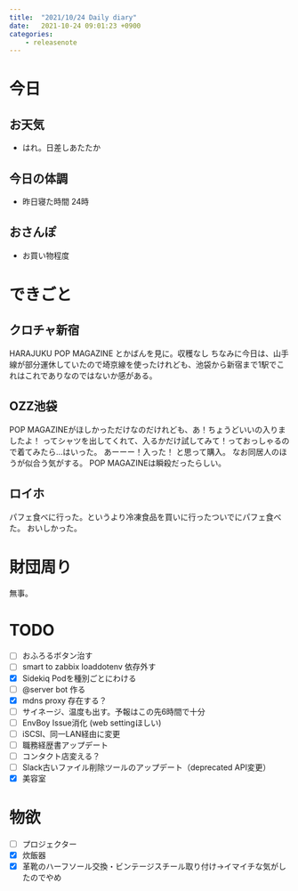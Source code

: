 ```yaml
---
title:  "2021/10/24 Daily diary"
date:   2021-10-24 09:01:23 +0900
categories:
	- releasenote
---
```

# 今日

## お天気

* はれ。日差しあたたか

## 今日の体調

* 昨日寝た時間 24時

## おさんぽ

* お買い物程度

# できごと

## クロチャ新宿

HARAJUKU POP MAGAZINE とかばんを見に。収穫なし
ちなみに今日は、山手線が部分運休していたので埼京線を使ったけれども、池袋から新宿まで1駅でこれはこれでありなのではないか感がある。

## OZZ池袋

POP MAGAZINEがほしかっただけなのだけれども、あ！ちょうどいいの入りましたよ！
ってシャツを出してくれて、入るかだけ試してみて！っておっしゃるので着てみたら…はいった。
あーーー！入った！ と思って購入。 なお同居人のほうが似合う気がする。
POP MAGAZINEは瞬殺だったらしい。

## ロイホ

パフェ食べに行った。というより冷凍食品を買いに行ったついでにパフェ食べた。
おいしかった。

# 財団周り

無事。


# TODO 

- [ ] おふろるボタン治す
- [ ] smart to zabbix loaddotenv 依存外す
- [x] Sidekiq Podを種別ごとにわける
- [ ] @server bot 作る
- [x] mdns proxy 存在する？
- [ ] サイネージ、温度も出す。予報はこの先6時間で十分
- [ ] EnvBoy Issue消化 (web settingほしい)
- [ ] iSCSI、同一LAN経由に変更
- [ ] 職務経歴書アップデート
- [ ] コンタクト店変える？
- [ ] Slack古いファイル削除ツールのアップデート（deprecated API変更）
- [x] 美容室

# 物欲

- [ ] プロジェクター
- [x] 炊飯器
- [x] 革靴のハーフソール交換・ビンテージスチール取り付け→イマイチな気がしたのでやめ
